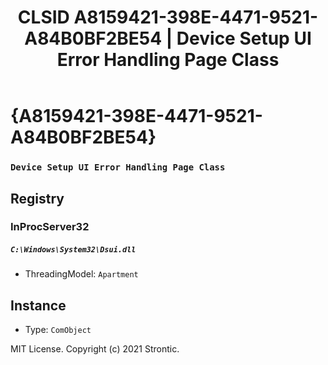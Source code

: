 ﻿---
title: "CLSID A8159421-398E-4471-9521-A84B0BF2BE54 | Device Setup UI Error Handling Page Class"
excerpt: What is COM-Object CLSID A8159421-398E-4471-9521-A84B0BF2BE54?
---

# {A8159421-398E-4471-9521-A84B0BF2BE54}

### `Device Setup UI Error Handling Page Class`

## Registry


### InProcServer32

##### `C:\Windows\System32\Dsui.dll`
* ThreadingModel: `Apartment`

## Instance

* Type: `ComObject`

MIT License. Copyright (c) 2021 Strontic.


